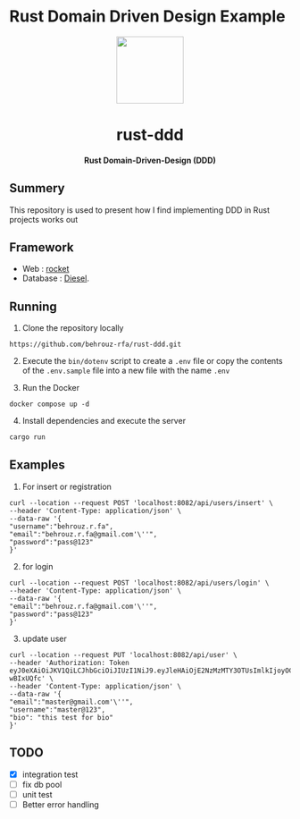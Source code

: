 # Rust Domain Driven Design Example

<div>
  <div align="center" style="display: block; text-align: center;">
    <img src="https://camo.githubusercontent.com/734a3468bce992fbc3b729562d41c92f4912c99a/68747470733a2f2f7777772e727573742d6c616e672e6f72672f7374617469632f696d616765732f727573742d6c6f676f2d626c6b2e737667" height="120" width="120" />
  </div>
  <h1 align="center">rust-ddd</h1>
  <h4 align="center">Rust Domain-Driven-Design (DDD) </h4>
</div>

## Summery

This repository is used to present how I find implementing DDD in Rust projects works out


## Framework

- Web : [rocket](https://github.com/SergioBenitez/Rocket)
- Database : [Diesel](https://github.com/diesel-rs/diesel).


## Running 

1. Clone the repository locally

```shell
https://github.com/behrouz-rfa/rust-ddd.git
```

2. Execute the `bin/dotenv` script to create a `.env` file
   or copy the contents of the `.env.sample` file into a new file
   with the name `.env`

3. Run the Docker 

```shell
docker compose up -d
```

4. Install dependencies and execute the server

```bash
cargo run
```

## Examples
1. For insert or registration
```
curl --location --request POST 'localhost:8082/api/users/insert' \
--header 'Content-Type: application/json' \
--data-raw '{
"username":"behrouz.r.fa",
"email":"behrouz.r.fa@gmail.com'\''",
"password":"pass@123"
}'
```
2. for login
```
curl --location --request POST 'localhost:8082/api/users/login' \
--header 'Content-Type: application/json' \
--data-raw '{
"email":"behrouz.r.fa@gmail.com'\''",
"password":"pass@123"
}'
```
3. update user
```
curl --location --request PUT 'localhost:8082/api/user' \
--header 'Authorization: Token eyJ0eXAiOiJKV1QiLCJhbGciOiJIUzI1NiJ9.eyJleHAiOjE2NzMzMTY3OTUsImlkIjoyOCwidXNlcm5hbWUiOiJ0ZXN0MTEyMjIifQ._N82DPNiw27gVdBFuEPv2Tps_TbUH6wXgq-wBIxUQfc' \
--header 'Content-Type: application/json' \
--data-raw '{
"email":"master@gmail.com'\''",
"username":"master@123",
"bio": "this test for bio"
}'
```
## TODO 
- [x] integration test
- [ ] fix db pool
- [ ] unit test
- [ ] Better error handling